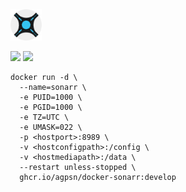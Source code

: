 <img src="https://raw.githubusercontent.com/agpsn/sonarr-develop/develop/logo.png" width="50" />

![ ](https://ghcr-badge.egpl.dev/agpsn/docker-sonarr/latest_tag?color=%23000000&ignore=latest&label=VERSION&trim=)
![ ](https://ghcr-badge.egpl.dev/agpsn/docker-sonarr/size?color=%23000000&tag=develop&label=SIZE&trim=)

```
docker run -d \
  --name=sonarr \
  -e PUID=1000 \
  -e PGID=1000 \
  -e TZ=UTC \
  -e UMASK=022 \
  -p <hostport>:8989 \
  -v <hostconfigpath>:/config \
  -v <hostmediapath>:/data \
  --restart unless-stopped \
  ghcr.io/agpsn/docker-sonarr:develop
```
